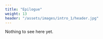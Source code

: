 ```yaml
---
title: "Epilogue"
weight: 13
header: "/assets/images/intro_1/header.jpg"
---
```


Nothing to see here yet.
